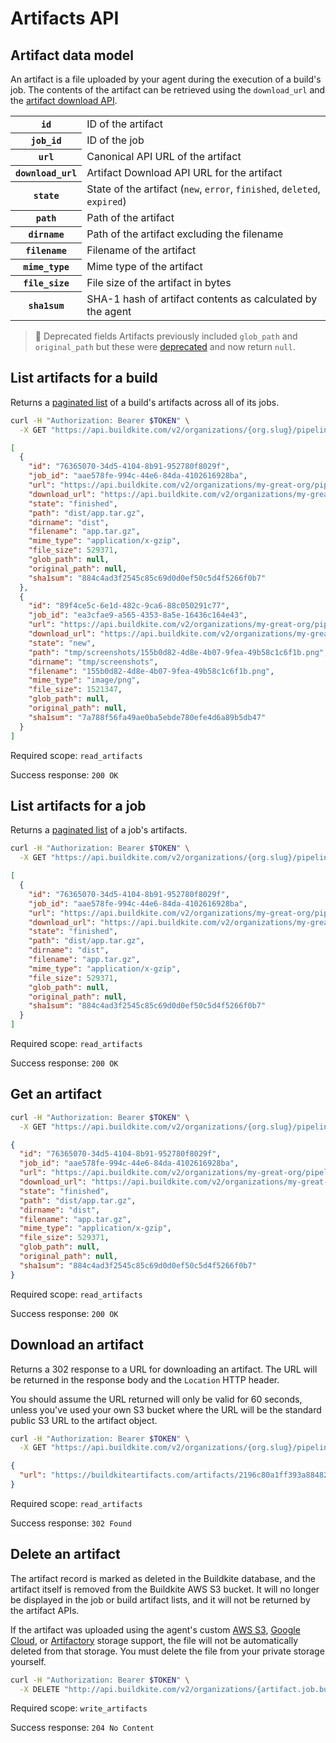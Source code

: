 # Artifacts API


## Artifact data model

An artifact is a file uploaded by your agent during the execution of a build's job. The contents of the artifact can be retrieved using the `download_url` and the [artifact download API](#download-an-artifact).

<table>
<tbody>
  <tr><th><code>id</code></th><td>ID of the artifact</td></tr>
  <tr><th><code>job_id</code></th><td>ID of the job</td></tr>
  <tr><th><code>url</code></th><td>Canonical API URL of the artifact</td></tr>
  <tr><th><code>download_url</code></th><td>Artifact Download API URL for the artifact</td></tr>
  <tr><th><code>state</code></th><td>State of the artifact (<code>new</code>, <code>error</code>, <code>finished</code>, <code>deleted</code>, <code>expired</code>)</td></tr>
  <tr><th><code>path</code></th><td>Path of the artifact</td></tr>
  <tr><th><code>dirname</code></th><td>Path of the artifact excluding the filename</td></tr>
  <tr><th><code>filename</code></th><td>Filename of the artifact</td></tr>
  <tr><th><code>mime_type</code></th><td>Mime type of the artifact</td></tr>
  <tr><th><code>file_size</code></th><td>File size of the artifact in bytes</td></tr>
  <tr><th><code>sha1sum</code></th><td>SHA-1 hash of artifact contents as calculated by the agent</td></tr>
</tbody>
</table>

> 🚧 Deprecated fields
> Artifacts previously included <code>glob_path</code> and <code>original_path</code> but these were <a href="https://buildkite.com/changelog/71-artifacts-glob-path-and-original-path-fields-are-deprecated">deprecated</a> and now return <code>null</code>.

## List artifacts for a build

Returns a [paginated list](<%= paginated_resource_docs_url %>) of a build's artifacts across all of its jobs.

```bash
curl -H "Authorization: Bearer $TOKEN" \
  -X GET "https://api.buildkite.com/v2/organizations/{org.slug}/pipelines/{pipeline.slug}/builds/{build.number}/artifacts"
```

```json
[
  {
    "id": "76365070-34d5-4104-8b91-952780f8029f",
    "job_id": "aae578fe-994c-44e6-84da-4102616928ba",
    "url": "https://api.buildkite.com/v2/organizations/my-great-org/pipelines/my-pipeline/builds/1/jobs/aae578fe-994c-44e6-84da-4102616928ba/artifacts/76365070-34d5-4104-8b91-952780f8029f",
    "download_url": "https://api.buildkite.com/v2/organizations/my-great-org/pipelines/my-pipeline/builds/1/jobs/aae578fe-994c-44e6-84da-4102616928ba/artifacts/76365070-34d5-4104-8b91-952780f8029f/download",
    "state": "finished",
    "path": "dist/app.tar.gz",
    "dirname": "dist",
    "filename": "app.tar.gz",
    "mime_type": "application/x-gzip",
    "file_size": 529371,
    "glob_path": null,
    "original_path": null,
    "sha1sum": "884c4ad3f2545c85c69d0d0ef50c5d4f5266f0b7"
  },
  {
    "id": "89f4ce5c-6e1d-482c-9ca6-88c050291c77",
    "job_id": "ea3cfae9-a565-4353-8a5e-16436c164e43",
    "url": "https://api.buildkite.com/v2/organizations/my-great-org/pipelines/my-pipeline/builds/1/jobs/ea3cfae9-a565-4353-8a5e-16436c164e43/artifacts/5c12c7f7-8fb1-419d-b979-48a9e45c7bd7",
    "download_url": "https://api.buildkite.com/v2/organizations/my-great-org/pipelines/my-pipeline/builds/1/jobs/ea3cfae9-a565-4353-8a5e-16436c164e43/artifacts/5c12c7f7-8fb1-419d-b979-48a9e45c7bd7/download",
    "state": "new",
    "path": "tmp/screenshots/155b0d82-4d8e-4b07-9fea-49b58c1c6f1b.png",
    "dirname": "tmp/screenshots",
    "filename": "155b0d82-4d8e-4b07-9fea-49b58c1c6f1b.png",
    "mime_type": "image/png",
    "file_size": 1521347,
    "glob_path": null,
    "original_path": null,
    "sha1sum": "7a788f56fa49ae0ba5ebde780efe4d6a89b5db47"
  }
]
```

Required scope: `read_artifacts`

Success response: `200 OK`

## List artifacts for a job

Returns a [paginated list](<%= paginated_resource_docs_url %>) of a job's artifacts.

```bash
curl -H "Authorization: Bearer $TOKEN" \
  -X GET "https://api.buildkite.com/v2/organizations/{org.slug}/pipelines/{pipeline.slug}/builds/{build.number}/jobs/{job.id}/artifacts"
```

```json
[
  {
    "id": "76365070-34d5-4104-8b91-952780f8029f",
    "job_id": "aae578fe-994c-44e6-84da-4102616928ba",
    "url": "https://api.buildkite.com/v2/organizations/my-great-org/pipelines/my-pipeline/builds/1/jobs/aae578fe-994c-44e6-84da-4102616928ba/artifacts/76365070-34d5-4104-8b91-952780f8029f",
    "download_url": "https://api.buildkite.com/v2/organizations/my-great-org/pipelines/my-pipeline/builds/1/jobs/aae578fe-994c-44e6-84da-4102616928ba/artifacts/76365070-34d5-4104-8b91-952780f8029f/download",
    "state": "finished",
    "path": "dist/app.tar.gz",
    "dirname": "dist",
    "filename": "app.tar.gz",
    "mime_type": "application/x-gzip",
    "file_size": 529371,
    "glob_path": null,
    "original_path": null,
    "sha1sum": "884c4ad3f2545c85c69d0d0ef50c5d4f5266f0b7"
  }
]
```

Required scope: `read_artifacts`

Success response: `200 OK`

## Get an artifact

```bash
curl -H "Authorization: Bearer $TOKEN" \
  -X GET "https://api.buildkite.com/v2/organizations/{org.slug}/pipelines/{pipeline.slug}/builds/{build.number}/jobs/{job.id}/artifacts/{id}"
```

```json
{
  "id": "76365070-34d5-4104-8b91-952780f8029f",
  "job_id": "aae578fe-994c-44e6-84da-4102616928ba",
  "url": "https://api.buildkite.com/v2/organizations/my-great-org/pipelines/my-pipeline/builds/1/jobs/aae578fe-994c-44e6-84da-4102616928ba/artifacts/76365070-34d5-4104-8b91-952780f8029f",
  "download_url": "https://api.buildkite.com/v2/organizations/my-great-org/pipelines/my-pipeline/builds/1/jobs/aae578fe-994c-44e6-84da-4102616928ba/artifacts/76365070-34d5-4104-8b91-952780f8029f/download",
  "state": "finished",
  "path": "dist/app.tar.gz",
  "dirname": "dist",
  "filename": "app.tar.gz",
  "mime_type": "application/x-gzip",
  "file_size": 529371,
  "glob_path": null,
  "original_path": null,
  "sha1sum": "884c4ad3f2545c85c69d0d0ef50c5d4f5266f0b7"
}
```

Required scope: `read_artifacts`

Success response: `200 OK`

## Download an artifact

Returns a 302 response to a URL for downloading an artifact. The URL will be returned in the response body and the `Location` HTTP header.

You should assume the URL returned will only be valid for 60 seconds, unless you've used your own S3 bucket where the URL will be the standard public S3 URL to the artifact object.

```bash
curl -H "Authorization: Bearer $TOKEN" \
  -X GET "https://api.buildkite.com/v2/organizations/{org.slug}/pipelines/{pipeline.slug}/builds/{build.number}/jobs/{job.id}/artifacts/{id}/download"
```

```json
{
  "url": "https://buildkiteartifacts.com/artifacts/2196c80a1ff393a88482aebe929f9648/dist/app.tar.gz?AWSAccessKeyId=AKIAIPPJ2IPWN5U3O1OA&Expires=1288526454&Signature=5i4%2B99rUwhpP2SbNsJKhT/nSzsQ"
}
```

Required scope: `read_artifacts`

Success response: `302 Found`

## Delete an artifact

The artifact record is marked as deleted in the Buildkite database, and the artifact itself is removed from the Buildkite AWS S3 bucket. It will no longer be displayed in the job or build artifact lists, and it will not be returned by the artifact APIs.

If the artifact was uploaded using the agent's custom [AWS S3](/docs/agent/v3/cli-artifact#using-your-private-aws-s3-bucket), [Google Cloud](/docs/agent/v3/cli-artifact#using-your-private-google-cloud-bucket), or [Artifactory](/docs/pipelines/integrations/artifacts-and-packages/artifactory) storage support, the file will not be automatically deleted from that storage. You must delete the file from your private storage yourself.

```bash
curl -H "Authorization: Bearer $TOKEN" \
  -X DELETE "http://api.buildkite.com/v2/organizations/{artifact.job.build.project.account.slug}/pipelines/{artifact.job.build.project.slug}/builds/{artifact.job.build.number}/jobs/{artifact.job.uuid}/artifacts/{artifact.uuid}?access_token={access_token.token}"
```

Required scope: `write_artifacts`

Success response: `204 No Content`
